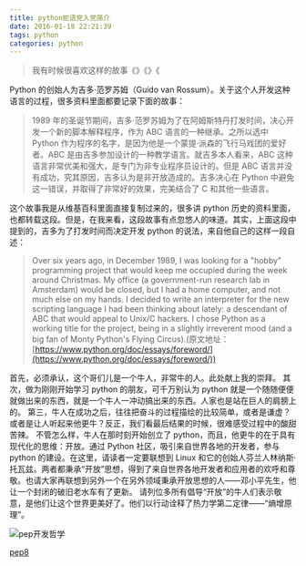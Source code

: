 ```yaml
---
title: python蛇语党入党简介
date: 2016-01-18 22:21:39
tags: python
categories: python
---
```


> 我有时候很喜欢这样的故事《》《》《

Python 的创始人为吉多·范罗苏姆（Guido van Rossum）。关于这个人开发这种语言的过程，很多资料里面都要记录下面的故事：

> 1989 年的圣诞节期间，吉多·范罗苏姆为了在阿姆斯特丹打发时间，决心开发一个新的脚本解释程序，作为 ABC 语言的一种继承。之所以选中 Python 作为程序的名字，是因为他是一个蒙提·派森的飞行马戏团的爱好者。ABC 是由吉多参加设计的一种教学语言。就吉多本人看来，ABC 这种语言非常优美和强大，是专门为非专业程序员设计的。但是 ABC 语言并没有成功，究其原因，吉多认为是非开放造成的。吉多决心在 Python 中避免这一错误，并取得了非常好的效果，完美结合了 C 和其他一些语言。

这个故事我是从维基百科里面直接复制过来的，很多讲 python 历史的资料里面，也都转载这段。但是，在我来看，这段故事有点忽悠人的味道。其实，上面这段中提到的，吉多为了打发时间而决定开发 python 的说法，来自他自己的这样一段自述：

> Over six years ago, in December 1989, I was looking for a "hobby" programming project that would keep me occupied during the week around Christmas. My office (a government-run research lab in Amsterdam) would be closed, but I had a home computer, and not much else on my hands. I decided to write an interpreter for the new scripting language I had been thinking about lately: a descendant of ABC that would appeal to Unix/C hackers. I chose Python as a working title for the project, being in a slightly irreverent mood (and a big fan of Monty Python's Flying Circus).(原文地址：[https://www.python.org/doc/essays/foreword/](https://www.python.org/doc/essays/foreword/))

首先，必须承认，这个哥们儿是一个牛人，非常牛的人。此处献上我的崇拜。
其次，做为刚刚开始学习 python 的朋友，可千万别认为 python 就是一个随随便便就做出来的东西，就是一个牛人一冲动搞出来的东西。人家也是站在巨人的肩膀上的。
第三，牛人在成功之后，往往把奋斗的过程描绘的比较简单，或者是谦虚？或者是让人听起来他更牛？反正，我们看最后结果的时候，很难感受过程中的酸甜苦辣。
不管怎么样，牛人在那时刻开始创立了 python，而且，他更牛的在于具有现代化的思维：开放。通过 Python 社区，吸引来自世界各地的开发者，参与 python 的建设。在这里，请读者一定要联想到 Linux 和它的创始人芬兰人林纳斯·托瓦兹。两者都秉承“开放”思想，得到了来自世界各地开发者和应用者的欢呼和尊敬。也请大家再联想到另外一个在另外领域秉承开放思想的人——邓小平先生，他让一个封闭的破旧老水车有了更新。
请列位多所有倡导“开放”的牛人们表示敬意，是他们让这个世界更美好了。他们以行动诠释了热力学第二定律——“熵增原理”。

![pep开发哲学](http://upload-images.jianshu.io/upload_images/1889471-d5060492265d0e15.png?imageMogr2/auto-orient/strip%7CimageView2/2/w/1240)

[pep8](http://pep8.org/)
